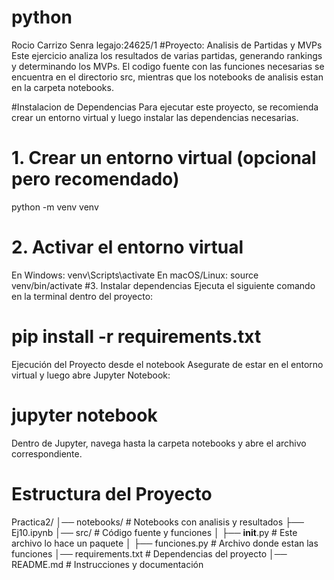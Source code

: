 # python
Rocio Carrizo Senra
legajo:24625/1
#Proyecto: Analisis de Partidas y MVPs
Este ejercicio analiza los resultados de varias partidas, generando rankings y determinando los MVPs. El codigo fuente con las funciones necesarias se encuentra en el directorio src, mientras que los notebooks de analisis estan en la carpeta notebooks.

#Instalacion de Dependencias
Para ejecutar este proyecto, se recomienda crear un entorno virtual y luego instalar las dependencias necesarias.

# 1. Crear un entorno virtual (opcional pero recomendado)
python -m venv venv
# 2. Activar el entorno virtual
En Windows:
venv\Scripts\activate
En macOS/Linux:
source venv/bin/activate
#3. Instalar dependencias
Ejecuta el siguiente comando en la terminal dentro del proyecto:

# pip install -r requirements.txt
Ejecución del Proyecto desde el notebook
Asegurate de estar en el entorno virtual y luego abre Jupyter Notebook:

# jupyter notebook
Dentro de Jupyter, navega hasta la carpeta notebooks y abre el archivo correspondiente.

# Estructura del Proyecto
Practica2/
│── notebooks/           # Notebooks con analisis y resultados
    ├── Ej10.ipynb
│── src/                 # Código fuente y funciones
│   ├── __init__.py      # Este archivo lo hace un paquete
│   ├── funciones.py     # Archivo donde estan las funciones
│── requirements.txt     # Dependencias del proyecto
│── README.md            # Instrucciones y documentación
